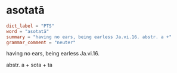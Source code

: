 # asotatā

``` toml
dict_label = "PTS"
word = "asotatā"
summary = "having no ears, being earless Ja.vi.16. abstr. a +"
grammar_comment = "neuter"
```

having no ears, being earless Ja.vi.16.

abstr. a \+ sota \+ ta

